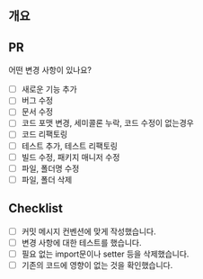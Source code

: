 ## 개요
<!---- 변경 사항 및 관련 이슈에 대해 간단하게 작성해주세요. 어떻게보다 무엇을 왜 수정했는지 설명해주세요. -->

## PR 
어떤 변경 사항이 있나요?

- [ ] 새로운 기능 추가
- [ ] 버그 수정
- [ ] 문서 수정
- [ ] 코드 포맷 변경, 세미콜론 누락, 코드 수정이 없는경우
- [ ] 코드 리팩토링
- [ ] 테스트 추가, 테스트 리팩토링
- [ ] 빌드 수정, 패키지 매니저 수정
- [ ] 파일, 폴더명 수정
- [ ] 파일, 폴더 삭제

## Checklist

- [ ] 커밋 메시지 컨벤션에 맞게 작성했습니다.
- [ ] 변경 사항에 대한 테스트를 했습니다.
- [ ] 필요 없는 import문이나 setter 등을 삭제했습니다.
- [ ] 기존의 코드에 영향이 없는 것을 확인했습니다.
